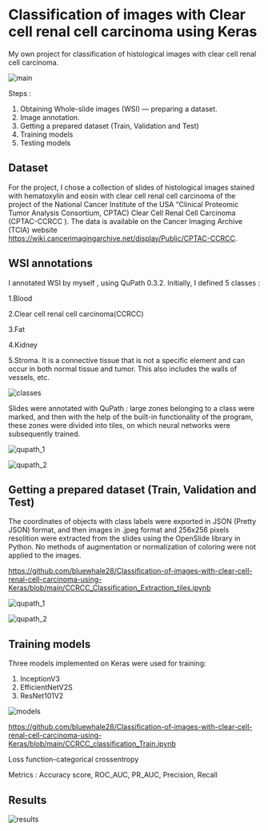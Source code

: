 # Classification of images with Clear cell renal cell carcinoma using Keras
My own project for classification of histological images with clear cell renal cell carcinoma.

![main](https://user-images.githubusercontent.com/55003096/172024737-cc26f37b-e8d8-4bf0-9036-2ff3b1426806.png)

Steps :
1. Obtaining Whole-slide images (WSI) — preparing a dataset.
2. Image annotation.
3. Getting a prepared dataset (Train, Validation and Test)
4. Training models
5. Testing models

## Dataset
For the project, I chose a collection of slides of histological images stained with hematoxylin and eosin with clear cell renal cell carcinoma of the project of the National Cancer Institute of the USA “Clinical Proteomic Tumor Analysis Consortium, CPTAC) Clear Cell Renal Cell Carcinoma (CPTAC-CCRCC ). The data is available on the Cancer Imaging Archive (TCIA) website https://wiki.cancerimagingarchive.net/display/Public/CPTAC-CCRCC.

## WSI annotations
I annotated WSI by myself , using QuPath 0.3.2.
Initially, I defined 5 classes :

1.Blood

2.Clear cell renal cell carcinoma(CCRCC)

3.Fat

4.Kidney

5.Stroma. It is a connective tissue that is not a specific element and can occur in both normal tissue and tumor. This also includes the walls of vessels, etc.

![classes](https://user-images.githubusercontent.com/55003096/172024831-499a6eb4-7cd5-4423-86f1-81bad5325409.png)

Slides were annotated with QuPath : large zones belonging to a class were marked, and then with the help of the built-in functionality of the program, these zones were divided into tiles, on which neural networks were subsequently trained.

![qupath_1](https://user-images.githubusercontent.com/55003096/172024856-313efd51-43af-4c1a-9023-9f2bb642cc9b.png)

![qupath_2](https://user-images.githubusercontent.com/55003096/172024861-16b19ff3-bcb0-40c9-8297-cacef3e95fe1.png)

## Getting a prepared dataset (Train, Validation and Test)

The coordinates of objects with class labels were exported in JSON (Pretty JSON) format, and then images in .jpeg format and 256x256 pixels resolition were extracted from the slides using the OpenSlide library in Python. No methods of augmentation or normalization of coloring were not applied to the images.

https://github.com/bluewhale28/Classification-of-images-with-clear-cell-renal-cell-carcinoma-using-Keras/blob/main/CCRCC_Classification_Extraction_tiles.ipynb

![qupath_1](https://user-images.githubusercontent.com/55003096/172025007-420849b4-ade8-4f7c-8a81-7a2b3fa82e82.png)

![qupath_2](https://user-images.githubusercontent.com/55003096/172025012-2fb82835-5c97-468f-a301-6927bf5ef75f.png)


## Training models
Three models implemented on Keras were used for training:
1. InceptionV3
2. EfficientNetV2S
3. ResNet101V2

![models](https://user-images.githubusercontent.com/55003096/172024941-42d9ac64-874d-4505-8090-47292aea0fb8.png)

https://github.com/bluewhale28/Classification-of-images-with-clear-cell-renal-cell-carcinoma-using-Keras/blob/main/CCRCC_classification_Train.ipynb

Loss function-categorical crossentropy

Metrics : Accuracy score, ROC_AUC, PR_AUC, Precision, Recall

## Results

![results](https://user-images.githubusercontent.com/55003096/172024957-d9b21bfd-80c2-43c8-80af-f97b70ed7293.png)

